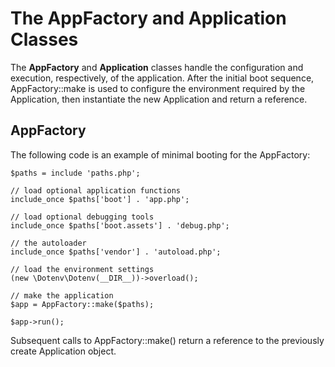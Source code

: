 # The AppFactory and Application Classes

The **AppFactory** and **Application** classes handle the configuration and execution, respectively, of the application. 
After the initial boot sequence, AppFactory::make is used to configure the environment required by the Application, then
instantiate the new Application and return a reference.
   
## AppFactory

The following code is an example of minimal booting for the AppFactory:

	$paths = include 'paths.php';

	// load optional application functions
	include_once $paths['boot'] . 'app.php';
	
	// load optional debugging tools
	include_once $paths['boot.assets'] . 'debug.php';
	
	// the autoloader
	include_once $paths['vendor'] . 'autoload.php';

	// load the environment settings
	(new \Dotenv\Dotenv(__DIR__))->overload();

	// make the application
	$app = AppFactory::make($paths);
   
	$app->run();
	
Subsequent calls to AppFactory::make() return a reference to the previously create Application object.